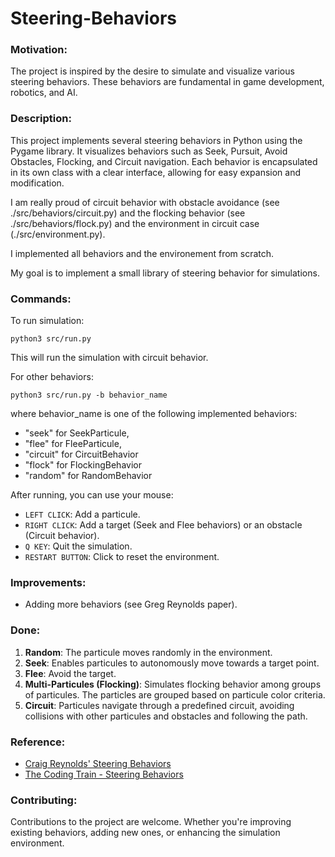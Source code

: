 # Steering-Behaviors

### Motivation:
The project is inspired by the desire to simulate and visualize various steering behaviors. These behaviors are fundamental in game development, robotics, and AI.

### Description:
This project implements several steering behaviors in Python using the Pygame library. It visualizes behaviors such as Seek, Pursuit, Avoid Obstacles, Flocking, and Circuit navigation. Each behavior is encapsulated in its own class with a clear interface, allowing for easy expansion and modification.

I am really proud of circuit behavior with obstacle avoidance (see ./src/behaviors/circuit.py) and the flocking behavior (see ./src/behaviors/flock.py) and the environment in circuit case (./src/environment.py).

I implemented all behaviors and the environement from scratch.

My goal is to implement a small library of steering behavior for simulations.

### Commands:
To run simulation:
```
python3 src/run.py
```
This will run the simulation with circuit behavior.

For other behaviors:
```
python3 src/run.py -b behavior_name 
```

where behavior_name is one of the following implemented behaviors:
* "seek" for SeekParticule,
* "flee" for FleeParticule,
* "circuit" for CircuitBehavior
* "flock" for FlockingBehavior
* "random" for RandomBehavior

After running, you can use your mouse:
- `LEFT CLICK`: Add a particule.
- `RIGHT CLICK`: Add a target (Seek and Flee behaviors) or an obstacle (Circuit behavior).
- `Q KEY`: Quit the simulation.
- `RESTART BUTTON`: Click to reset the environment.

### Improvements:
- Adding more behaviors (see Greg Reynolds paper).

### Done:
1. **Random**: The particule moves randomly in the environment.
2. **Seek**: Enables particules to autonomously move towards a target point.
3. **Flee**: Avoid the target.
4. **Multi-Particules (Flocking)**: Simulates flocking behavior among groups of particules. The particles are grouped based on particule color criteria.
5. **Circuit**: Particules navigate through a predefined circuit, avoiding collisions with other particules and obstacles and following the path.

### Reference:
- [Craig Reynolds' Steering Behaviors](https://www.red3d.com/cwr/steer/gdc99/)
- [The Coding Train - Steering Behaviors](https://www.youtube.com/watch?v=fWqOdLI944M&ab_channel=TheCodingTrain)

### Contributing:
Contributions to the project are welcome. Whether you're improving existing behaviors, adding new ones, or enhancing the simulation environment.
